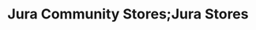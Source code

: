 ---
title: "Jura Community Stores;Jura Stores"
url: /craighouse/jura-community-stores-jura-stores/
shop: convenience
---